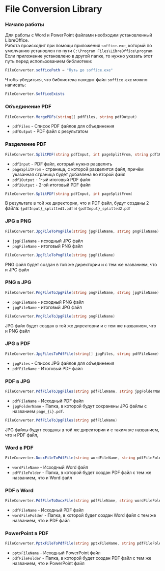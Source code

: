 # File Conversion Library

### Начало работы
Для работы с Word и PowerPoint файлами необходим установленный LibreOffice.\
Работа происходит при помощи приложения `soffice.exe`, который по умолчанию установлен по пути `C:\Program Files\LibreOffice\program`\
Если приложение установлено в другой папке, то нужно указать этот путь перед использованием библиотеки:
```csharp
FileConverter.sofficePath = "Путь до soffice.exe"
```
Чтобы убедиться, что библиотека находит файл `soffice.exe` можно написать:
```csharp
FileConverter.SofficeExists
```

### Объединение PDF
```csharp
FileConverter.MergePDFs(string[] pdfFiles, string pdfOutput)
```
- `pdfFiles` - Список PDF файлов для объединения
- `pdfOutput` - PDF файл c результатом

### Разделение PDF
```csharp
FileConverter.SplitPDF(string pdfInput, int pageSplitFrom, string pdf1Output, string pdf2Output)
```
- `pdfInput` - PDF файл, который нужно разделить
- `pageSplitFrom` - страница, с которой разделится файл, причём указанная страница будет добавлена во второй файл
- `pdf1Output` - 1-ый итоговый PDF файл
- `pdf2Output` - 2-ой итоговый PDF файл

```csharp
FileConverter.SplitPDF(string pdfInput, int pageSplitFrom)
```
В результате в той же директории, что и PDF файл, будут созданы 2 файла: `{pdfInput}_splitted1.pdf` и `{pdfInput}_splitted2.pdf`

### JPG в PNG
```csharp
FileConverter.JpgFileToPngFile(string jpgFileName, string pngFileName)
```
- `jpgFileName` - исходный JPG файл
- `pngFileName` - итоговый PNG файл

```csharp
FileConverter.JpgFileToPngFile(string jpgFileName)
```
PNG файл будет создан в той же директории и с тем же названием, что и JPG файл

### PNG в JPG
```csharp
FileConverter.PngFileToJpgFile(string pngFileName, string jpgFileName)
```
- `pngFileName` - исходный PNG файл
- `jpgFileName` - итоговый JPG файл

```csharp
FileConverter.PngFileToJpgFile(string pngFileName)
```
JPG файл будет создан в той же директории и с тем же названием, что и PNG файл

### JPG в PDF
```csharp
FileConverter.JpgFilesToPdfFile(string[] jpgFiles, string pdfFileName)
```
- `jpgFiles` - Список JPG файлов для объединения
- `pdfFileName` - Итоговый PDF файл

### PDF в JPG
```csharp
FileConverter.PdfFileToJpgFiles(string pdfFileName, string jpgFolderName)
```
- `pdfFileName` - Исходный PDF файл
- `jpgFolderName` - Папка, в которой будут сохранены JPG файлы с названием `page_{i}.pdf`.

```csharp
FileConverter.PdfFileToJpgFiles(string pdfFileName)
```
JPG файлы будут созданы в той же директории и с таким же названием, что и PDF файл, 

### Word в PDF
```csharp
FileConverter.DocxFileToPdfFile(string wordFileName, string pdfFileFolder)
```
- `wordFileName` - Исходный Word файл
- `pdfFileFolder` - Папка, в которой будет создан PDF файл с тем же названием, что и Word файл

### PDF в Word
```csharp
FileConverter.PdfFileToDocxFile(string pdfFileName, string wordFileFolder)
```
- `pdfFileName` - Исходный PDF файл
- `wordFileFolder` - Папка, в которой будет создан Word файл с тем же названием, что и PDF файл

### PowerPoint в PDF
```csharp
FileConverter.PptxFileToPdfFile(string pptxFileName, string pdfFileFolder)
```
- `pptxFileName` - Исходный PowerPoint файл
- `pdfFileFolder` - Папка, в которой будет создан PDF файл с тем же названием, что и PowerPoint файл